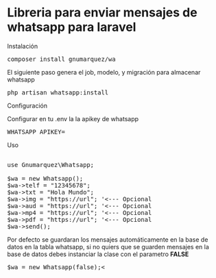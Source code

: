 # Libreria para enviar mensajes de whatsapp para laravel

Instalación
<pre>
composer install gnumarquez/wa
</pre>
El siguiente paso genera el job, modelo, y migración para almacenar whatsapp
<pre>
php artisan whatsapp:install
</pre>

Configuración

Configurar en tu .env la la apikey de whatsapp
<pre>
WHATSAPP_APIKEY=
</pre>
Uso

<pre>

use Gnumarquez\Whatsapp;

$wa = new Whatsapp();    
$wa->telf = "12345678";
$wa->txt = "Hola Mundo";
$wa->img = "https://url"; '<--- Opcional
$wa->aud = "https://url"; '<--- Opcional
$wa->mp4 = "https://url"; '<--- Opcional
$wa->pdf = "https://url"; '<--- Opcional
$wa->send();
</pre>
    
Por defecto se guardaran los mensajes automáticamente en la base de datos en la tabla whatsapp, si no quiers que se guarden mensajes en la base de datos debes instanciar la clase con el parametro <b>FALSE</b>
<pre>
$wa = new Whatsapp(false);<
</pre>